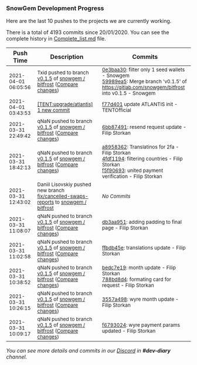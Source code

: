 
### SnowGem Development Progress

Here are the last 10 pushes to the projects we are currently working.

There is a total of 4193 commits since 20/01/2020. You can see the complete history in
 [Complete_list.md](Complete_list.md) file.

| Push Time | Description | Commits |
| --- | --- | --- |
| <sub>2021-04-01 06:05:56</sub> | <sub>Txid pushed to branch [v0\.1\.5](https://gitlab.com/snowgem/bitfrost/commits/v0.1.5) of [snowgem / bitfrost](https://gitlab.com/snowgem/bitfrost) ([Compare changes](https://gitlab.com/snowgem/bitfrost/compare/6bb874919bea31790b0027af1ef98d74f1b758b4...59989ea53aa02649864f3a707fc7d3a19c450653))</sub> | <sub>[0e3baa30](https://gitlab.com/snowgem/bitfrost/-/commit/0e3baa306ba8d20509d51af8a4fee7c75ce602a9): filter only 1 seed wallets - Snowgem<br>[59989ea5](https://gitlab.com/snowgem/bitfrost/-/commit/59989ea53aa02649864f3a707fc7d3a19c450653): Merge branch 'v0.1.5' of https://gitlab.com/snowgem/bitfrost into v0.1.5 - Snowgem</sub> |
| <sub>2021-04-01 03:43:53</sub> | <sub>[[TENT:upgrade/atlantis] 1 new commit](https://github.com/TENTOfficial/TENT/commit/f77d40138596979f4a06b6c420bf445401527f2e)</sub> | <sub>[f77d401](https://github.com/TENTOfficial/TENT/commit/f77d40138596979f4a06b6c420bf445401527f2e) update ATLANTIS init - TENTOfficial</sub> |
| <sub>2021-03-31 22:49:42</sub> | <sub>qNaN pushed to branch [v0\.1\.5](https://gitlab.com/snowgem/bitfrost/commits/v0.1.5) of [snowgem / bitfrost](https://gitlab.com/snowgem/bitfrost) ([Compare changes](https://gitlab.com/snowgem/bitfrost/compare/f5f90693522cfdf49289d3c720bb838a2533b2d5...6bb874919bea31790b0027af1ef98d74f1b758b4))</sub> | <sub>[6bb87491](https://gitlab.com/snowgem/bitfrost/-/commit/6bb874919bea31790b0027af1ef98d74f1b758b4): resend request update - Filip Storkan</sub> |
| <sub>2021-03-31 18:42:13</sub> | <sub>qNaN pushed to branch [v0\.1\.5](https://gitlab.com/snowgem/bitfrost/commits/v0.1.5) of [snowgem / bitfrost](https://gitlab.com/snowgem/bitfrost) ([Compare changes](https://gitlab.com/snowgem/bitfrost/compare/db3aa9513e0b84f0c4467badf14456e078f264ec...f5f90693522cfdf49289d3c720bb838a2533b2d5))</sub> | <sub>[a8958362](https://gitlab.com/snowgem/bitfrost/-/commit/a8958362093027a27ee8460d7f2d757438a5a358): Translatinos for 2fa - Filip Storkan<br>[4fdf1194](https://gitlab.com/snowgem/bitfrost/-/commit/4fdf1194e2e171d0bdb5f3702d0bba4476b74a33): filtering countries - Filip Storkan<br>[f5f90693](https://gitlab.com/snowgem/bitfrost/-/commit/f5f90693522cfdf49289d3c720bb838a2533b2d5): united payment verification - Filip Storkan</sub> |
| <sub>2021-03-31 12:43:02</sub> | <sub>Daniil Lisovskiy pushed new branch [fix/cancelled\-swaps\-reports](https://gitlab.com/snowgem/bitfrost/commits/fix/cancelled-swaps-reports) to [snowgem / bitfrost](https://gitlab.com/snowgem/bitfrost)</sub> | <sub>_No Commits_</sub> |
| <sub>2021-03-31 11:08:07</sub> | <sub>qNaN pushed to branch [v0\.1\.5](https://gitlab.com/snowgem/bitfrost/commits/v0.1.5) of [snowgem / bitfrost](https://gitlab.com/snowgem/bitfrost) ([Compare changes](https://gitlab.com/snowgem/bitfrost/compare/ffbdb45eb90191f9ab2142f08186b8779762b96b...db3aa9513e0b84f0c4467badf14456e078f264ec))</sub> | <sub>[db3aa951](https://gitlab.com/snowgem/bitfrost/-/commit/db3aa9513e0b84f0c4467badf14456e078f264ec): adding padding to final page - Filip Storkan</sub> |
| <sub>2021-03-31 11:02:58</sub> | <sub>qNaN pushed to branch [v0\.1\.5](https://gitlab.com/snowgem/bitfrost/commits/v0.1.5) of [snowgem / bitfrost](https://gitlab.com/snowgem/bitfrost) ([Compare changes](https://gitlab.com/snowgem/bitfrost/compare/788bd8d40a94bd87fb11ea6797dcac9a37269994...ffbdb45eb90191f9ab2142f08186b8779762b96b))</sub> | <sub>[ffbdb45e](https://gitlab.com/snowgem/bitfrost/-/commit/ffbdb45eb90191f9ab2142f08186b8779762b96b): translations update - Filip Storkan</sub> |
| <sub>2021-03-31 10:38:52</sub> | <sub>qNaN pushed to branch [v0\.1\.5](https://gitlab.com/snowgem/bitfrost/commits/v0.1.5) of [snowgem / bitfrost](https://gitlab.com/snowgem/bitfrost) ([Compare changes](https://gitlab.com/snowgem/bitfrost/compare/3557a498145ecf077c0ef3eea02824171056b322...788bd8d40a94bd87fb11ea6797dcac9a37269994))</sub> | <sub>[bedc7e19](https://gitlab.com/snowgem/bitfrost/-/commit/bedc7e19321c4ee06d13102de27d7a8bfce68d42): month update - Filip Storkan<br>[788bd8d4](https://gitlab.com/snowgem/bitfrost/-/commit/788bd8d40a94bd87fb11ea6797dcac9a37269994): formating card for request - Filip Storkan</sub> |
| <sub>2021-03-31 10:26:15</sub> | <sub>qNaN pushed to branch [v0\.1\.5](https://gitlab.com/snowgem/bitfrost/commits/v0.1.5) of [snowgem / bitfrost](https://gitlab.com/snowgem/bitfrost) ([Compare changes](https://gitlab.com/snowgem/bitfrost/compare/f679302428607aeb540d1fb5c2fe4b885d35910f...3557a498145ecf077c0ef3eea02824171056b322))</sub> | <sub>[3557a498](https://gitlab.com/snowgem/bitfrost/-/commit/3557a498145ecf077c0ef3eea02824171056b322): wyre month update - Filip Storkan</sub> |
| <sub>2021-03-31 10:09:17</sub> | <sub>qNaN pushed to branch [v0\.1\.5](https://gitlab.com/snowgem/bitfrost/commits/v0.1.5) of [snowgem / bitfrost](https://gitlab.com/snowgem/bitfrost) ([Compare changes](https://gitlab.com/snowgem/bitfrost/compare/8116de9941af60948e1de18c90c1abda6b1508d9...f679302428607aeb540d1fb5c2fe4b885d35910f))</sub> | <sub>[f6793024](https://gitlab.com/snowgem/bitfrost/-/commit/f679302428607aeb540d1fb5c2fe4b885d35910f): wyre payment params updated - Filip Storkan</sub> |

_You can see more details and commits in our [Discord](https://discord.gg/zumGnbg) in **#dev-diary** channel._
